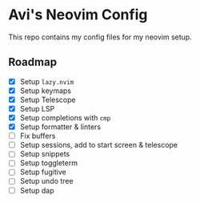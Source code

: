 # Avi's Neovim Config

This repo contains my config files for my neovim setup.

## Roadmap

- [x] Setup `lazy.nvim`
- [x] Setup keymaps
- [x] Setup Telescope
- [x] Setup LSP
- [x] Setup completions with `cmp`
- [x] Setup formatter & linters
- [ ] Fix buffers
- [ ] Setup sessions, add to start screen & telescope
- [ ] Setup snippets
- [ ] Setup toggleterm
- [ ] Setup fugitive
- [ ] Setup undo tree
- [ ] Setup dap 
